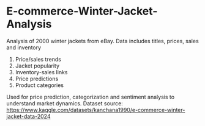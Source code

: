 # E-commerce-Winter-Jacket-Analysis
Analysis of 2000 winter jackets from eBay. Data includes titles, prices, sales and inventory

1. Price/sales trends
2. Jacket popularity
3. Inventory-sales links
4. Price predictions
5. Product categories

Used for price prediction, categorization and sentiment analysis to understand market dynamics.
Dataset source: https://www.kaggle.com/datasets/kanchana1990/e-commerce-winter-jacket-data-2024

